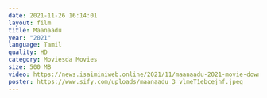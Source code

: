 ```yaml
---
date: 2021-11-26 16:14:01
layout: film
title: Maanaadu
year: "2021"
language: Tamil
quality: HD
category: Moviesda Movies
size: 500 MB
video: https://news.isaiminiweb.online/2021/11/maanaadu-2021-movie-download-hd.html
poster: https://www.sify.com/uploads/maanaadu_3_vlmeT1ebcejhf.jpeg
---
```

